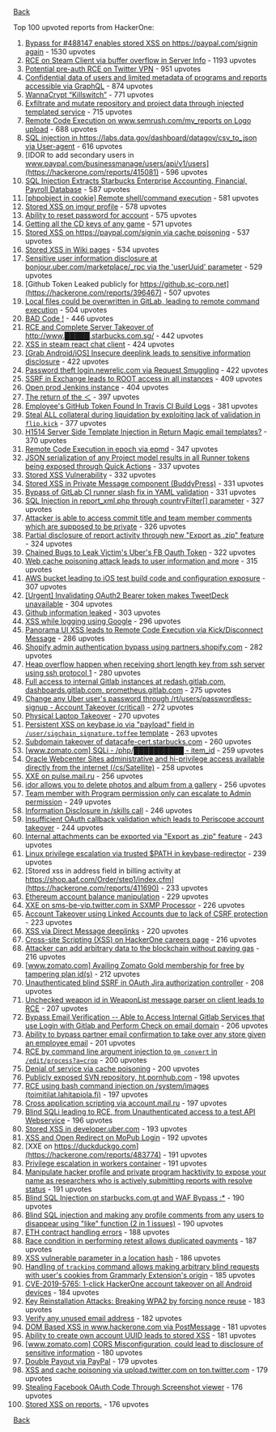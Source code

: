 [Back](../README.md)

Top 100 upvoted reports from HackerOne:

1. [Bypass for #488147 enables stored XSS on https://paypal.com/signin again](https://hackerone.com/reports/510152) - 1530 upvotes
2. [RCE on Steam Client via buffer overflow in Server Info](https://hackerone.com/reports/470520) - 1193 upvotes
3. [Potential pre-auth RCE on Twitter VPN](https://hackerone.com/reports/591295) - 951 upvotes
4. [Confidential data of users and limited metadata of programs and reports accessible via GraphQL](https://hackerone.com/reports/489146) - 874 upvotes
5. [WannaCrypt “Killswitch”](https://hackerone.com/reports/228648) - 771 upvotes
6. [Exfiltrate and mutate repository and project data through injected templated service](https://hackerone.com/reports/446585) - 715 upvotes
7. [Remote Code Execution on www.semrush.com/my_reports on Logo upload](https://hackerone.com/reports/403417) - 688 upvotes
8. [SQL injection in https://labs.data.gov/dashboard/datagov/csv_to_json via User-agent](https://hackerone.com/reports/297478) - 616 upvotes
9. [IDOR to add secondary users in www.paypal.com/businessmanage/users/api/v1/users](https://hackerone.com/reports/415081) - 596 upvotes
10. [SQL Injection Extracts Starbucks Enterprise Accounting, Financial, Payroll Database](https://hackerone.com/reports/531051) - 587 upvotes
11. [[phpobject in cookie] Remote shell/command execution](https://hackerone.com/reports/141956) - 581 upvotes
12. [Stored XSS on imgur profile](https://hackerone.com/reports/484434) - 578 upvotes
13. [Ability to reset password for account](https://hackerone.com/reports/322985) - 575 upvotes
14. [Getting all the CD keys of any game](https://hackerone.com/reports/391217) - 571 upvotes
15. [Stored XSS on https://paypal.com/signin via cache poisoning](https://hackerone.com/reports/488147) - 537 upvotes
16. [Stored XSS in Wiki pages](https://hackerone.com/reports/526325) - 534 upvotes
17. [Sensitive user information disclosure at bonjour.uber.com/marketplace/_rpc via the 'userUuid' parameter](https://hackerone.com/reports/542340) - 529 upvotes
18. [Github Token Leaked publicly for https://github.sc-corp.net](https://hackerone.com/reports/396467) - 507 upvotes
19. [Local files could be overwritten in GitLab, leading to remote command execution](https://hackerone.com/reports/587854) - 504 upvotes
20. [BAD Code !](https://hackerone.com/reports/180074) - 446 upvotes
21. [RCE and Complete Server Takeover of http://www.█████.starbucks.com.sg/](https://hackerone.com/reports/502758) - 442 upvotes
22. [XSS in steam react chat client](https://hackerone.com/reports/409850) - 424 upvotes
23. [[Grab Android/iOS] Insecure deeplink leads to sensitive information disclosure](https://hackerone.com/reports/401793) - 422 upvotes
24. [Password theft login.newrelic.com via Request Smuggling](https://hackerone.com/reports/498052) - 422 upvotes
25. [SSRF in Exchange leads to ROOT access in all instances](https://hackerone.com/reports/341876) - 409 upvotes
26. [Open prod Jenkins instance](https://hackerone.com/reports/231460) - 404 upvotes
27. [The return of the ＜](https://hackerone.com/reports/639684) - 397 upvotes
28. [Employee's GitHub Token Found In Travis CI Build Logs](https://hackerone.com/reports/496937) - 381 upvotes
29. [Steal ALL collateral during liquidation by exploiting lack of validation in `flip.kick`](https://hackerone.com/reports/684092) - 377 upvotes
30. [H1514 Server Side Template Injection in Return Magic email templates?](https://hackerone.com/reports/423541) - 370 upvotes
31. [Remote Code Execution in epoch via epmd](https://hackerone.com/reports/450365) - 347 upvotes
32. [JSON serialization of any Project model results in all Runner tokens being exposed through Quick Actions](https://hackerone.com/reports/509924) - 337 upvotes
33. [Stored XSS Vulnerability](https://hackerone.com/reports/643908) - 332 upvotes
34. [Stored XSS in Private Message component (BuddyPress)](https://hackerone.com/reports/487081) - 331 upvotes
35. [Bypass of GitLab CI runner slash fix in YAML validation](https://hackerone.com/reports/409395) - 331 upvotes
36. [SQL Injection in report_xml.php through countryFilter[] parameter](https://hackerone.com/reports/383127) - 327 upvotes
37. [Attacker is able to access commit title and team member comments which are supposed to be private](https://hackerone.com/reports/502593) - 326 upvotes
38. [Partial disclosure of report activity through new "Export as .zip" feature](https://hackerone.com/reports/182358) - 324 upvotes
39. [Chained Bugs to Leak Victim's Uber's FB Oauth Token](https://hackerone.com/reports/202781) - 322 upvotes
40. [Web cache poisoning attack leads to user information and more](https://hackerone.com/reports/492841) - 315 upvotes
41. [AWS bucket leading to iOS test build code and configuration exposure](https://hackerone.com/reports/404822) - 307 upvotes
42. [[Urgent] Invalidating OAuth2 Bearer token makes TweetDeck unavailable](https://hackerone.com/reports/210779) - 304 upvotes
43. [Github information leaked](https://hackerone.com/reports/676212) - 303 upvotes
44. [XSS while logging using Google](https://hackerone.com/reports/691611) - 296 upvotes
45. [Panorama UI XSS leads to Remote Code Execution via Kick/Disconnect Message](https://hackerone.com/reports/631956) - 286 upvotes
46. [Shopify admin authentication bypass using partners.shopify.com](https://hackerone.com/reports/270981) - 282 upvotes
47. [Heap overflow happen when receiving short length key from ssh server using ssh protocol 1](https://hackerone.com/reports/630462) - 280 upvotes
48. [Full access to internal Gitlab instances at redash.gitlab.com, dashboards.gitlab.com, prometheus.gitlab.com](https://hackerone.com/reports/498964) - 275 upvotes
49. [Change any Uber user's password through /rt/users/passwordless-signup - Account Takeover (critical)](https://hackerone.com/reports/143717) - 272 upvotes
50. [Physical Laptop Takeover](https://hackerone.com/reports/393615) - 270 upvotes
51. [Persistent XSS on keybase.io via "payload" field in `/user/sigchain_signature.toffee` template](https://hackerone.com/reports/245296) - 263 upvotes
52. [Subdomain takeover of datacafe-cert.starbucks.com](https://hackerone.com/reports/665398) - 260 upvotes
53. [[www.zomato.com] SQLi - /php/██████████ - item_id](https://hackerone.com/reports/403616) - 259 upvotes
54. [Oracle Webcenter Sites administrative and hi-privilege access available directly from the internet (/cs/Satellite)](https://hackerone.com/reports/170532) - 258 upvotes
55. [XXE on pulse.mail.ru](https://hackerone.com/reports/505947) - 256 upvotes
56. [idor allows you to delete photos and album from a gallery](https://hackerone.com/reports/380410) - 256 upvotes
57. [Team member with Program permission only can escalate to Admin permission](https://hackerone.com/reports/605720) - 249 upvotes
58. [Information Disclosure in /skills call](https://hackerone.com/reports/188719) - 246 upvotes
59. [Insufficient OAuth callback validation which leads to Periscope account takeover](https://hackerone.com/reports/110293) - 244 upvotes
60. [Internal attachments can be exported via "Export as .zip" feature](https://hackerone.com/reports/186230) - 243 upvotes
61. [Linux privilege escalation via trusted $PATH in keybase-redirector](https://hackerone.com/reports/426944) - 239 upvotes
62. [Stored xss in address field in billing activity at https://shop.aaf.com/Order/step1/index.cfm](https://hackerone.com/reports/411690) - 233 upvotes
63. [Ethereum account balance manipulation](https://hackerone.com/reports/300748) - 229 upvotes
64. [XXE on sms-be-vip.twitter.com in SXMP Processor](https://hackerone.com/reports/248668) - 226 upvotes
65. [Account Takeover using Linked Accounts due to lack of CSRF protection](https://hackerone.com/reports/463330) - 223 upvotes
66. [XSS via Direct Message deeplinks](https://hackerone.com/reports/341908) - 220 upvotes
67. [Cross-site Scripting (XSS) on HackerOne careers page](https://hackerone.com/reports/474656) - 216 upvotes
68. [Attacker can add arbitrary data to the blockchain without paying gas](https://hackerone.com/reports/396954) - 216 upvotes
69. [[www.zomato.com] Availing Zomato Gold membership for free by tampering plan id(s)](https://hackerone.com/reports/511044) - 212 upvotes
70. [Unauthenticated blind SSRF in OAuth Jira authorization controller](https://hackerone.com/reports/398799) - 208 upvotes
71. [Unchecked weapon id in WeaponList message parser on client leads to RCE](https://hackerone.com/reports/513154) - 207 upvotes
72. [Bypass Email Verification -- Able to Access Internal Gitlab Services that use Login with Gitlab and Perform Check on email domain](https://hackerone.com/reports/565883) - 206 upvotes
73. [Ability to bypass partner email confirmation to take over any store given an employee email](https://hackerone.com/reports/300305) - 201 upvotes
74. [RCE by command line argument injection to `gm convert` in `/edit/process?a=crop`](https://hackerone.com/reports/212696) - 200 upvotes
75. [Denial of service via cache poisoning](https://hackerone.com/reports/409370) - 200 upvotes
76. [Publicly exposed SVN repository, ht.pornhub.com](https://hackerone.com/reports/72243) - 198 upvotes
77. [RCE using bash command injection on /system/images (toimitilat.lahitapiola.fi)](https://hackerone.com/reports/303061) - 197 upvotes
78. [Cross application scripting via account.mail.ru](https://hackerone.com/reports/470380) - 197 upvotes
79. [Blind SQLi leading to RCE, from Unauthenticated access to a test API Webservice](https://hackerone.com/reports/592400) - 196 upvotes
80. [Stored XSS in developer.uber.com](https://hackerone.com/reports/131450) - 193 upvotes
81. [XSS and Open Redirect on MoPub Login](https://hackerone.com/reports/683298) - 192 upvotes
82. [XXE on https://duckduckgo.com](https://hackerone.com/reports/483774) - 191 upvotes
83. [Privilege escalation in workers container](https://hackerone.com/reports/692603) - 191 upvotes
84. [Manipulate hacker profile and private program hacktivity to expose your name as researchers who is actively submitting reports with resolve status](https://hackerone.com/reports/654198) - 191 upvotes
85. [Blind SQL Injection on starbucks.com.gt and WAF Bypass :*](https://hackerone.com/reports/549355) - 190 upvotes
86. [Blind SQL injection and making any profile comments from any users to disappear using "like" function (2 in 1 issues)](https://hackerone.com/reports/363815) - 190 upvotes
87. [ETH contract handling errors](https://hackerone.com/reports/328526) - 188 upvotes
88. [Race condition in performing retest allows duplicated payments](https://hackerone.com/reports/429026) - 187 upvotes
89. [XSS vulnerable parameter in a location hash](https://hackerone.com/reports/146336) - 186 upvotes
90. [Handling of `tracking` command allows making arbitrary blind requests with user's cookies from Grammarly Extension's origin](https://hackerone.com/reports/389108) - 185 upvotes
91. [CVE-2019-5765: 1-click HackerOne account takeover on all Android devices](https://hackerone.com/reports/563870) - 184 upvotes
92. [Key Reinstallation Attacks: Breaking WPA2 by forcing nonce reuse](https://hackerone.com/reports/286740) - 183 upvotes
93. [Verify any unused email address](https://hackerone.com/reports/574962) - 182 upvotes
94. [DOM Based XSS in www.hackerone.com via PostMessage](https://hackerone.com/reports/398054) - 181 upvotes
95. [Ability to create own account UUID leads to stored XSS](https://hackerone.com/reports/249131) - 181 upvotes
96. [[www.zomato.com] CORS Misconfiguration, could lead to disclosure of sensitive information](https://hackerone.com/reports/426165) - 180 upvotes
97. [Double Payout via PayPal](https://hackerone.com/reports/307239) - 179 upvotes
98. [XSS and cache poisoning via upload.twitter.com on ton.twitter.com](https://hackerone.com/reports/84601) - 179 upvotes
99. [Stealing Facebook OAuth Code Through Screenshot viewer](https://hackerone.com/reports/488269) - 176 upvotes
100. [Stored XSS on reports.](https://hackerone.com/reports/485748) - 176 upvotes


[Back](../README.md)